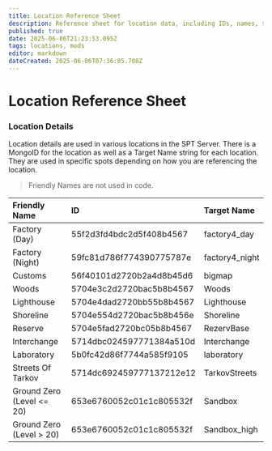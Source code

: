 ```yaml
---
title: Location Reference Sheet
description: Reference sheet for location data, including IDs, names, spawn types.
published: true
date: 2025-06-06T21:23:53.095Z
tags: locations, mods
editor: markdown
dateCreated: 2025-06-06T07:36:05.708Z
---
```


# Location Reference Sheet
### Location Details
Location details are used in various locations in the SPT Server. There is a MongoID for the location as well as a Target Name string for each location. They are used in specific spots depending on how you are referencing the location.
>
> Friendly Names are not used in code.

| Friendly Name | ID | Target Name |
| :--- | :--- | :--- |
| Factory (Day) | 55f2d3fd4bdc2d5f408b4567 | factory4_day |
| Factory (Night) | 59fc81d786f774390775787e | factory4_night |
| Customs | 56f40101d2720b2a4d8b45d6 | bigmap |
| Woods | 5704e3c2d2720bac5b8b4567 | Woods |
| Lighthouse | 5704e4dad2720bb55b8b4567 | Lighthouse |
| Shoreline | 5704e554d2720bac5b8b456e | Shoreline |
| Reserve | 5704e5fad2720bc05b8b4567 | RezervBase |
| Interchange | 5714dbc024597771384a510d | Interchange |
| Laboratory | 5b0fc42d86f7744a585f9105 | laboratory |
| Streets Of Tarkov | 5714dc692459777137212e12 | TarkovStreets |
| Ground Zero (Level <= 20) | 653e6760052c01c1c805532f | Sandbox |
| Ground Zero (Level > 20) | 653e6760052c01c1c805532f | Sandbox_high |